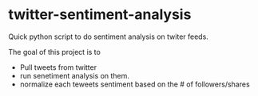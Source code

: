 # twitter-sentiment-analysis
Quick python script to do sentiment analysis on twiter feeds.

The goal of this project is to
- Pull tweets from twitter
- run senetiment analysis on them.
- normalize each teweets sentiment based on the # of followers/shares
